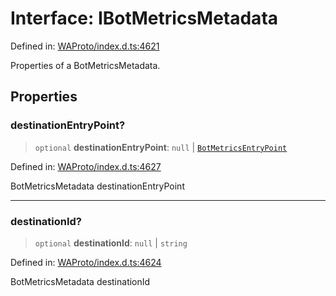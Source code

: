 # Interface: IBotMetricsMetadata

Defined in: [WAProto/index.d.ts:4621](https://github.com/WhiskeySockets/Baileys/blob/2fdabb7f387029b680a2c5e056c7022c25b0f110/WAProto/index.d.ts#L4621)

Properties of a BotMetricsMetadata.

## Properties

### destinationEntryPoint?

> `optional` **destinationEntryPoint**: `null` \| [`BotMetricsEntryPoint`](../enumerations/BotMetricsEntryPoint.md)

Defined in: [WAProto/index.d.ts:4627](https://github.com/WhiskeySockets/Baileys/blob/2fdabb7f387029b680a2c5e056c7022c25b0f110/WAProto/index.d.ts#L4627)

BotMetricsMetadata destinationEntryPoint

***

### destinationId?

> `optional` **destinationId**: `null` \| `string`

Defined in: [WAProto/index.d.ts:4624](https://github.com/WhiskeySockets/Baileys/blob/2fdabb7f387029b680a2c5e056c7022c25b0f110/WAProto/index.d.ts#L4624)

BotMetricsMetadata destinationId
